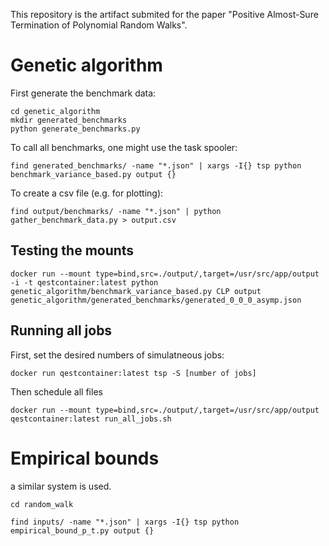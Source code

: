 This repository is the artifact submited for the paper "Positive Almost-Sure Termination of Polynomial Random Walks".



# Genetic algorithm
First generate the benchmark data:
```
cd genetic_algorithm
mkdir generated_benchmarks
python generate_benchmarks.py
```


To call all benchmarks, one might use the task spooler:

```
find generated_benchmarks/ -name "*.json" | xargs -I{} tsp python benchmark_variance_based.py output {}
```

To create a csv file (e.g. for plotting):

```
find output/benchmarks/ -name "*.json" | python gather_benchmark_data.py > output.csv
```

## Testing the mounts
```
docker run --mount type=bind,src=./output/,target=/usr/src/app/output  -i -t qestcontainer:latest python genetic_algorithm/benchmark_variance_based.py CLP output genetic_algorithm/generated_benchmarks/generated_0_0_0_asymp.json
```

## Running all jobs
First, set the desired numbers of simulatneous jobs:
```
docker run qestcontainer:latest tsp -S [number of jobs]
```

Then schedule all files
```
docker run --mount type=bind,src=./output/,target=/usr/src/app/output qestcontainer:latest run_all_jobs.sh
```

# Empirical bounds

a similar system is used.
```
cd random_walk
```

```
find inputs/ -name "*.json" | xargs -I{} tsp python empirical_bound_p_t.py output {}
```

